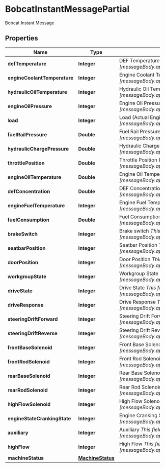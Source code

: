 

# BobcatInstantMessagePartial

Bobcat Instant Message

## Properties

| Name | Type | Description | Notes |
|------------ | ------------- | ------------- | -------------|
|**defTemperature** | **Integer** | DEF Temperature (°C)  _This field represents [messageBody.applicationMessage.applicationMessage.payload.defTemperature]_  |  [optional] |
|**engineCoolantTemperature** | **Integer** | Engine Coolant Temperature (°C)  _This field represents [messageBody.applicationMessage.applicationMessage.payload.engineCoolantTemperature]_  |  [optional] |
|**hydraulicOilTemperature** | **Integer** | Hydraulic Oil Temperature (°C)  _This field represents [messageBody.applicationMessage.applicationMessage.payload.hydraulicOilTemperature]_  |  [optional] |
|**engineOilPressure** | **Integer** | Engine Oil Pressure (kPa)  _This field represents [messageBody.applicationMessage.applicationMessage.payload.engineOilPressure]_  |  [optional] |
|**load** | **Integer** | Load (Actual Engine - Percent Torque) (%)  _This field represents [messageBody.applicationMessage.applicationMessage.payload.load]_  |  [optional] |
|**fuelRailPressure** | **Double** | Fuel Rail Pressure (MPa)  _This field represents [messageBody.applicationMessage.applicationMessage.payload.fuelRailPressure]_  |  [optional] |
|**hydraulicChargePressure** | **Double** | Hydraulic Charge Pressure  _This field represents [messageBody.applicationMessage.applicationMessage.payload.hydraulicChargePressure]_  |  [optional] |
|**throttlePosition** | **Double** | Throttle Position (%)  _This field represents [messageBody.applicationMessage.applicationMessage.payload.throttlePosition]_  |  [optional] |
|**engineOilTemperature** | **Double** | Engine Oil Temperature (°C)  _This field represents [messageBody.applicationMessage.applicationMessage.payload.engineOilTemperature]_  |  [optional] |
|**defConcentration** | **Double** | DEF Concentration (%)  _This field represents [messageBody.applicationMessage.applicationMessage.payload.defConcentration]_  |  [optional] |
|**engineFuelTemperature** | **Integer** | Engine Fuel Temperature (°C)  _This field represents [messageBody.applicationMessage.applicationMessage.payload.engineFuelTemperature]_  |  [optional] |
|**fuelConsumption** | **Double** | Fuel Consumption (l/h)  _This field represents [messageBody.applicationMessage.applicationMessage.payload.fuelConsumption]_  |  [optional] |
|**brakeSwitch** | **Integer** | Brake switch  _This field represents [messageBody.applicationMessage.applicationMessage.payload.brakeSwitch]_  |  [optional] |
|**seatbarPosition** | **Integer** | Seatbar Position  _This field represents [messageBody.applicationMessage.applicationMessage.payload.seatbarPosition]_  |  [optional] |
|**doorPosition** | **Integer** | Door Position  _This field represents [messageBody.applicationMessage.applicationMessage.payload.doorPosition]_  |  [optional] |
|**workgroupState** | **Integer** | Workgroup State    _This field represents [messageBody.applicationMessage.applicationMessage.payload.workgroupState]_  |  [optional] |
|**driveState** | **Integer** | Drive State  _This field represents [messageBody.applicationMessage.applicationMessage.payload.driveState]_  |  [optional] |
|**driveResponse** | **Integer** | Drive Response  _This field represents [messageBody.applicationMessage.applicationMessage.payload.driveResponse]_  |  [optional] |
|**steeringDriftForward** | **Integer** | Steering Drift Forward  _This field represents [messageBody.applicationMessage.applicationMessage.payload.steeringDriftForward]_  |  [optional] |
|**steeringDriftReverse** | **Integer** | Steering Drift Reverse  _This field represents [messageBody.applicationMessage.applicationMessage.payload.steeringDriftReverse]_  |  [optional] |
|**frontBaseSolenoid** | **Integer** | Front Base Solenoid  _This field represents [messageBody.applicationMessage.applicationMessage.payload.frontBaseSolenoid]_  |  [optional] |
|**frontRodSolenoid** | **Integer** | Front Rod Solenoid  _This field represents [messageBody.applicationMessage.applicationMessage.payload.frontRodSolenoid]_  |  [optional] |
|**rearBaseSolenoid** | **Integer** | Rear Base Solenoid  _This field represents [messageBody.applicationMessage.applicationMessage.payload.rearBaseSolenoid]_  |  [optional] |
|**rearRodSolenoid** | **Integer** | Rear Rod Solenoid  _This field represents [messageBody.applicationMessage.applicationMessage.payload.rearRodSolenoid]_  |  [optional] |
|**highFlowSolenoid** | **Integer** | High Flow Solenoid  _This field represents [messageBody.applicationMessage.applicationMessage.payload.highFlowSolenoid]_  |  [optional] |
|**engineStateCrankingState** | **Integer** | Engine Cranking State  _This field represents [messageBody.applicationMessage.applicationMessage.payload.engineStateCrankingState]_  |  [optional] |
|**auxiliary** | **Integer** | Auxiliary  _This field represents [messageBody.applicationMessage.applicationMessage.payload.auxiliary]_  |  [optional] |
|**highFlow** | **Integer** | High Flow  _This field represents [messageBody.applicationMessage.applicationMessage.payload.highFlow]_  |  [optional] |
|**machineStatus** | [**MachineStatus**](MachineStatus.md) |  |  [optional] |



